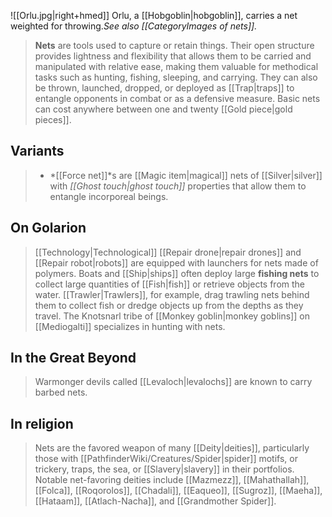![[Orlu.jpg|right+hmed]] 
 Orlu, a [[Hobgoblin|hobgoblin]], carries a net weighted for throwing.*See also [[CategoryImages of nets]].*
> **Nets** are tools used to capture or retain things. Their open structure provides lightness and flexibility that allows them to be carried and manipulated with relative ease, making them valuable for methodical tasks such as hunting, fishing, sleeping, and carrying. They can also be thrown, launched, dropped, or deployed as [[Trap|traps]] to entangle opponents in combat or as a defensive measure.
> Basic nets can cost anywhere between one and twenty [[Gold piece|gold pieces]].



## Variants

> - *[[Force net]]*s are [[Magic item|magical]] nets of [[Silver|silver]] with *[[Ghost touch|ghost touch]]* properties that allow them to entangle incorporeal beings.

## On Golarion

> [[Technology|Technological]] [[Repair drone|repair drones]] and [[Repair robot|robots]] are equipped with launchers for nets made of polymers.
> Boats and [[Ship|ships]] often deploy large **fishing nets** to collect large quantities of [[Fish|fish]] or retrieve objects from the water. [[Trawler|Trawlers]], for example, drag trawling nets behind them to collect fish or dredge objects up from the depths as they travel.
> The Knotsnarl tribe of [[Monkey goblin|monkey goblins]] on [[Mediogalti]] specializes in hunting with nets.


## In the Great Beyond

> Warmonger devils called [[Levaloch|levalochs]] are known to carry barbed nets.


## In religion

> Nets are the favored weapon of many [[Deity|deities]], particularly those with [[PathfinderWiki/Creatures/Spider|spider]] motifs, or trickery, traps, the sea, or [[Slavery|slavery]] in their portfolios. Notable net-favoring deities include [[Mazmezz]], [[Mahathallah]], [[Folca]], [[Roqorolos]], [[Chadali]], [[Eaqueo]], [[Sugroz]], [[Maeha]], [[Hataam]], [[Atlach-Nacha]], and [[Grandmother Spider]].







